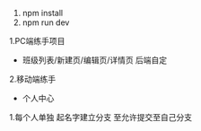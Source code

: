 1. npm install
2. npm run dev

1.PC端练手项目
  * 班级列表/新建页/编辑页/详情页 后端自定

2.移动端练手
  * 个人中心


1.每个人单独 起名字建立分支 至允许提交至自己分支

